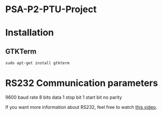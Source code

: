 # PSA-P2-PTU-Project


# Installation

## GTKTerm

    sudo apt-get install gtkterm

# RS232 Communication parameters

9600 baud rate
8 bits data
1 stop bit
1 start bit
no parity

If you want more information about RS232, feel free to watch [this video](https://www.youtube.com/watch?v=AHYNxpqKqwo).
